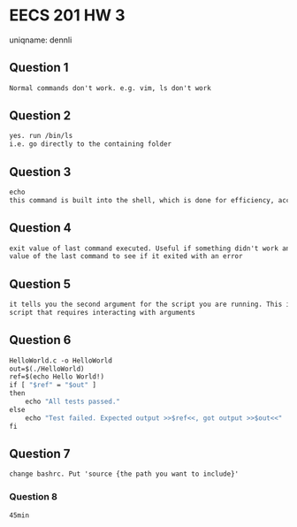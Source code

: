 # EECS 201 HW 3
uniqname:  dennli

## Question 1
``` 1
Normal commands don't work. e.g. vim, ls don't work
```

## Question 2
``` 2
yes. run /bin/ls
i.e. go directly to the containing folder
```

## Question 3
``` 3
echo
this command is built into the shell, which is done for efficiency, according to documentation I found

```

## Question 4
``` 4
exit value of last command executed. Useful if something didn't work and you want to check the exit
value of the last command to see if it exited with an error
```

## Question 5
``` 5
it tells you the second argument for the script you are running. This is useful any time you have a
script that requires interacting with arguments
```

## Question 6
``` 6
HelloWorld.c -o HelloWorld
out=$(./HelloWorld)
ref=$(echo Hello World!)
if [ "$ref" = "$out" ]
then
	echo "All tests passed."
else
	echo "Test failed. Expected output >>$ref<<, got output >>$out<<"
fi
```

## Question 7
``` 7
change bashrc. Put 'source {the path you want to include}'
```

### Question 8
``` 8
45min
```


